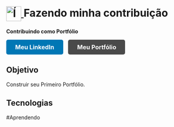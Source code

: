 <h1>
  <a href="https://sites.google.com/view/projetosumdanilo/" target="_blank">
    <img align="center" width="40px" src="https://img.freepik.com/vetores-gratis/dados-de-desenhos-animados_78370-2910.jpg?semt=ais_hybrid&w=740" alt="Ícone de dados">
  </a>
  <span>Fazendo minha contribuição</span>
</h1>

<p><strong>Contribuindo como Portfólio</strong></p>

<!-- Botões estilizados corretamente -->
<a href="https://www.linkedin.com/in/danilomatospires/" target="_blank" style="text-decoration: none;">
  <div style="display: inline-block; background-color: #0077B5; color: white; padding: 10px 24px; border-radius: 5px; font-size: 16px; font-weight: bold; margin-right: 10px; cursor: pointer;">
    Meu LinkedIn
  </div>
</a>

<a href="https://sites.google.com/view/projetosumdanilo/" target="_blank" style="text-decoration: none;">
  <div style="display: inline-block; background-color: #4A4A4A; color: white; padding: 10px 24px; border-radius: 5px; font-size: 16px; font-weight: bold; cursor: pointer;">
    Meu Portfólio
  </div>
</a>

<h2>Objetivo</h2>
<p>Construir seu Primeiro Portfólio.</p>

<h2>Tecnologias</h2>
<p>#Aprendendo</p>
